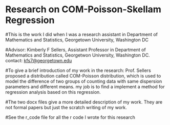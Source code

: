 Research on COM-Poisson-Skellam Regression
==========================================

#This is the work I did when I was a research assistant in Department of Mathematics and Statistics, Georgetown University, Washington DC

#Advisor: Kimberly F Sellers, Assistant Professor in Department of Mathematics and Statistics, Georgetwon University, Washington DC. contact: kfs7@georgetown.edu

#To give a brief introduction of my work in the research:
Prof. Sellers proposed a distribution called COM-Poisson distribution, which is used to model the difference of two groups of counting data with same dispersion parameters and different means. my job is to find a implement a method for regression analysis based on this regression.

#The two docx files give a more detailed description of my work. They are not formal papers but just the scratch writing of my work.

#See the r_code file for all the r code I wrote for this research

